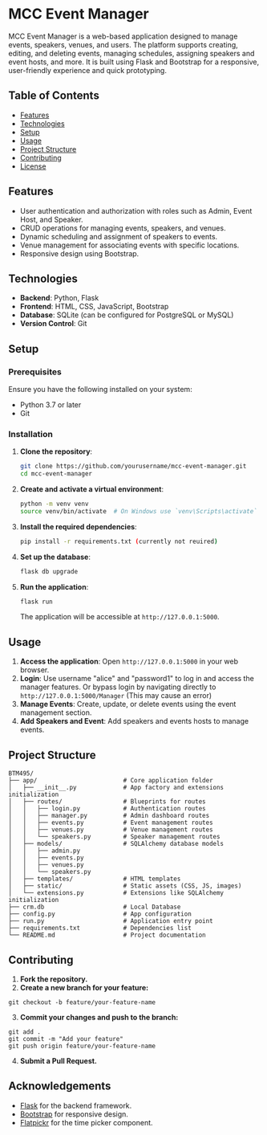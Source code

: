 
# MCC Event Manager

MCC Event Manager is a web-based application designed to manage events, speakers, venues, and users. 
The platform supports creating, editing, and deleting events, managing schedules, assigning speakers and event hosts, and more. 
It is built using Flask and Bootstrap for a responsive, user-friendly experience and quick prototyping.

## Table of Contents
- [Features](#features)
- [Technologies](#technologies)
- [Setup](#setup)
- [Usage](#usage)
- [Project Structure](#project-structure)
- [Contributing](#contributing)
- [License](#license)

## Features
- User authentication and authorization with roles such as Admin, Event Host, and Speaker.
- CRUD operations for managing events, speakers, and venues.
- Dynamic scheduling and assignment of speakers to events.
- Venue management for associating events with specific locations.
- Responsive design using Bootstrap.

## Technologies
- **Backend**: Python, Flask
- **Frontend**: HTML, CSS, JavaScript, Bootstrap
- **Database**: SQLite (can be configured for PostgreSQL or MySQL)
- **Version Control**: Git

## Setup

### Prerequisites
Ensure you have the following installed on your system:
- Python 3.7 or later
- Git

### Installation

1. **Clone the repository**:
   ```bash
   git clone https://github.com/yourusername/mcc-event-manager.git
   cd mcc-event-manager
   ```

2. **Create and activate a virtual environment**:
   ```bash
   python -m venv venv
   source venv/bin/activate  # On Windows use `venv\Scripts\activate`
   ```

3. **Install the required dependencies**:
   ```bash
   pip install -r requirements.txt (currently not reuired)
   ```

4. **Set up the database**:
   ```bash
   flask db upgrade
   ```

5. **Run the application**:
   ```bash
   flask run
   ```
   The application will be accessible at `http://127.0.0.1:5000`.

## Usage
1. **Access the application**: Open `http://127.0.0.1:5000` in your web browser.
2. **Login**: Use username "alice" and "password1" to log in and access the manager features. 
Or bypass login by navigating directly to `http://127.0.0.1:5000/Manager` (This may cause an error)
3. **Manage Events**: Create, update, or delete events using the event management section.
4. **Add Speakers and Event**: Add speakers and events hosts to manage events.

## Project Structure
```
BTM495/
├── app/                        # Core application folder
│   ├── __init__.py             # App factory and extensions initialization
│   ├── routes/                 # Blueprints for routes
│   │   ├── login.py            # Authentication routes
│   │   ├── manager.py          # Admin dashboard routes
│   │   ├── events.py           # Event management routes
│   │   ├── venues.py           # Venue management routes
│   │   └── speakers.py         # Speaker management routes
│   ├── models/                 # SQLAlchemy database models
│   │   ├── admin.py
│   │   ├── events.py
│   │   ├── venues.py
│   │   └── speakers.py
│   ├── templates/              # HTML templates
│   ├── static/                 # Static assets (CSS, JS, images)
│   └── extensions.py           # Extensions like SQLAlchemy initialization
├── crm.db                      # Local Database 
├── config.py                   # App configuration
├── run.py                      # Application entry point
├── requirements.txt            # Dependencies list
└── README.md                   # Project documentation

```
## Contributing
1. **Fork the repository.**
2. **Create a new branch for your feature:**
```
git checkout -b feature/your-feature-name
```
3. **Commit your changes and push to the branch:**
```
git add .
git commit -m "Add your feature"
git push origin feature/your-feature-name
```
4. **Submit a Pull Request.**

## Acknowledgements
- [Flask](https://flask.palletsprojects.com/) for the backend framework.
- [Bootstrap](https://getbootstrap.com/) for responsive design.
- [Flatpickr](https://flatpickr.js.org/) for the time picker component.

